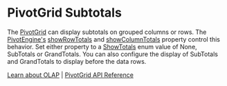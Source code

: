 PivotGrid Subtotals
===================

The [PivotGrid](https://www.grapecity.com/wijmo/api/classes/wijmo_olap.pivotgrid.html) can display subtotals on grouped columns or rows. The [PivotEngine's](https://www.grapecity.com/wijmo/api/classes/wijmo_olap.pivotengine.html) [showRowTotals](https://www.grapecity.com/wijmo/api/classes/wijmo_olap.pivotengine.html#showrowtotals) and [showColumnTotals](https://www.grapecity.com/wijmo/api/classes/wijmo_olap.pivotengine.html#showcolumntotals) property control this behavior. Set either property to a [ShowTotals](https://www.grapecity.com/wijmo/api/enums/wijmo_olap.showtotals.html) enum value of None, SubTotals or GrandTotals. You can also configure the display of SubTotals and GrandTotals to display before the data rows.

[Learn about OLAP](https://www.grapecity.com/wijmo-olap) | [PivotGrid API Reference](https://www.grapecity.com/wijmo/api/classes/wijmo_olap.pivotgrid.html)